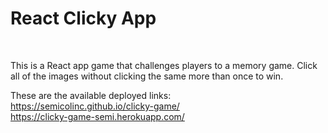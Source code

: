 <h1>React Clicky App </h1><br>
<p>This is a React app game that challenges players to a memory game. Click all of the images without clicking the same more than once to win. <br>

These are the available deployed links: <br>
https://semicolinc.github.io/clicky-game/ <br>
https://clicky-game-semi.herokuapp.com/ <br>
